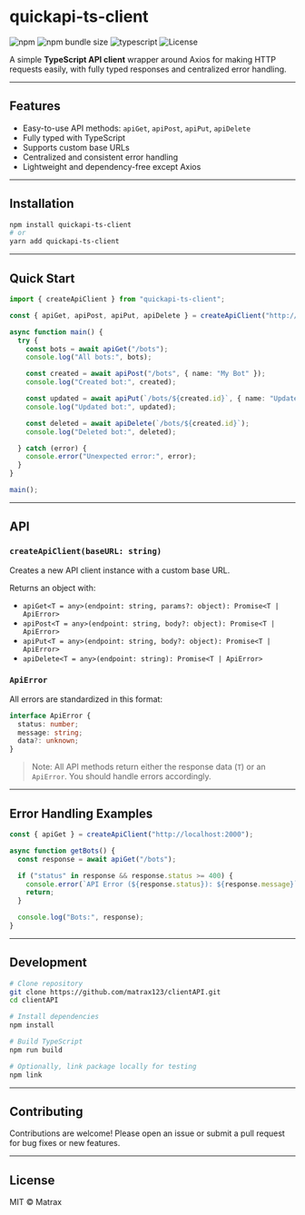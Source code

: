 # quickapi-ts-client

![npm](https://img.shields.io/npm/v/quickapi-ts-client?color=blue) ![npm bundle size](https://img.shields.io/bundlephobia/minzip/quickapi-ts-client) ![typescript](https://img.shields.io/badge/TypeScript-Yes-blue) ![License](https://img.shields.io/npm/l/quickapi-ts-client)

A simple **TypeScript API client** wrapper around Axios for making HTTP requests easily, with fully typed responses and centralized error handling.

---

## Features

* Easy-to-use API methods: `apiGet`, `apiPost`, `apiPut`, `apiDelete`
* Fully typed with TypeScript
* Supports custom base URLs
* Centralized and consistent error handling
* Lightweight and dependency-free except Axios

---

## Installation

```bash
npm install quickapi-ts-client
# or
yarn add quickapi-ts-client
```

---

## Quick Start

```ts
import { createApiClient } from "quickapi-ts-client";

const { apiGet, apiPost, apiPut, apiDelete } = createApiClient("http://localhost:2000");

async function main() {
  try {
    const bots = await apiGet("/bots");
    console.log("All bots:", bots);

    const created = await apiPost("/bots", { name: "My Bot" });
    console.log("Created bot:", created);

    const updated = await apiPut(`/bots/${created.id}`, { name: "Updated Bot" });
    console.log("Updated bot:", updated);

    const deleted = await apiDelete(`/bots/${created.id}`);
    console.log("Deleted bot:", deleted);

  } catch (error) {
    console.error("Unexpected error:", error);
  }
}

main();
```

---

## API

### `createApiClient(baseURL: string)`

Creates a new API client instance with a custom base URL.

Returns an object with:

* `apiGet<T = any>(endpoint: string, params?: object): Promise<T | ApiError>`
* `apiPost<T = any>(endpoint: string, body?: object): Promise<T | ApiError>`
* `apiPut<T = any>(endpoint: string, body?: object): Promise<T | ApiError>`
* `apiDelete<T = any>(endpoint: string): Promise<T | ApiError>`

### `ApiError`

All errors are standardized in this format:

```ts
interface ApiError {
  status: number;
  message: string;
  data?: unknown;
}
```

> Note: All API methods return either the response data (`T`) or an `ApiError`. You should handle errors accordingly.

---

## Error Handling Examples

```ts
const { apiGet } = createApiClient("http://localhost:2000");

async function getBots() {
  const response = await apiGet("/bots");

  if ("status" in response && response.status >= 400) {
    console.error(`API Error (${response.status}): ${response.message}`);
    return;
  }

  console.log("Bots:", response);
}
```

---

## Development

```bash
# Clone repository
git clone https://github.com/matrax123/clientAPI.git
cd clientAPI

# Install dependencies
npm install

# Build TypeScript
npm run build

# Optionally, link package locally for testing
npm link
```

---

## Contributing

Contributions are welcome! Please open an issue or submit a pull request for bug fixes or new features.

---

## License

MIT © Matrax